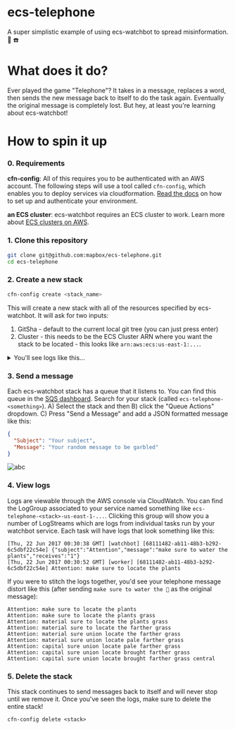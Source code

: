 # ecs-telephone

A super simplistic example of using ecs-watchbot to spread misinformation. :robot: :telephone:

# What does it do?

Ever played the game "Telephone"? It takes in a message, replaces a word, then sends the new message back to itself to do the task again. Eventually the original message is completely lost. But hey, at least you're learning about ecs-watchbot!

# How to spin it up

### 0. Requirements

**cfn-config**: All of this requires you to be authenticated with an AWS account. The following steps will use a tool called `cfn-config`, which enables you to deploy services via cloudformation. [Read the docs](https://github.com/mapbox/cfn-config) on how to set up and authenticate your environment.

**an ECS cluster**: ecs-watchbot requires an ECS cluster to work. Learn more about [ECS clusters on AWS](https://aws.amazon.com/ecs/).  

### 1. Clone this repository

```bash
git clone git@github.com:mapbox/ecs-telephone.git
cd ecs-telephone
```

### 2. Create a new stack

```bash
cfn-config create <stack_name>
```

This will create a new stack with all of the resources specified by ecs-watchbot. It will ask for two inputs:

1. GitSha - default to the current local git tree (you can just press enter)
1. Cluster - this needs to be the ECS Cluster ARN where you want the stack to be located - this looks like `arn:aws:ecs:us-east-1:...`.

<details>
<summary>You'll see logs like this...</summary>

<pre></code>~/mapbox/ecs-telephone[master]$ cfn-config create howdy
23:28:03Z us-east-1: creating stack ecs-telephone-howdy
? Saved configurations New configuration
? GitSha: 87bb477ec710c8f7226b364dd465fa1a30227726
? Cluster: arn:aws:ecs:us-east-1:....
? Ready to create the stack? Yes
23:28:15Z us-east-1: CREATE_IN_PROGRESS ecs-telephone-howdy: User Initiated
23:28:17Z us-east-1: CREATE_IN_PROGRESS WatchbotDeadLetterQueue
23:28:19Z us-east-1: CREATE_IN_PROGRESS WatchbotNotificationTopic
23:28:19Z us-east-1: CREATE_IN_PROGRESS WatchbotTaskEventQueue
...
more
...
23:30:29Z us-east-1: CREATE_COMPLETE WatchbotService
23:30:29Z us-east-1: CREATE_COMPLETE WatchbotTaskEventQueuePolicy
23:30:32Z us-east-1: CREATE_COMPLETE ecs-telephone-howdy
</code></pre>

</details>

### 3. Send a message

Each ecs-watchbot stack has a queue that it listens to. You can find this queue in the [SQS dashboard](https://console.aws.amazon.com/sqs/home?region=us-east-1). Search for your stack (called `ecs-telephone-<something>`). A) Select the stack and then B) click the "Queue Actions" dropdown. C) Press "Send a Message" and add a JSON formatted message like this:

```JSON
{
  "Subject": "Your subject",
  "Message": "Your random message to be garbled"
}
```

![abc](https://user-images.githubusercontent.com/1943001/27412508-f6b79500-56a9-11e7-8e03-6c881fe45748.png)

### 4. View logs

Logs are viewable through the AWS console via CloudWatch. You can find the LogGroup associated to your service named something like `ecs-telephone-<stack>-us-east-1-...`. Clicking this group will show you a number of LogStreams which are logs from individual tasks run by your watchbot service. Each task will have logs that look something like this:

```
[Thu, 22 Jun 2017 00:30:38 GMT] [watchbot] [68111482-ab11-48b3-b292-6c5dbf22c54e] {"subject":"Attention","message":"make sure to water the plants","receives":"1"}
[Thu, 22 Jun 2017 00:30:52 GMT] [worker] [68111482-ab11-48b3-b292-6c5dbf22c54e] Attention: make sure to locate the plants
```

If you were to stitch the logs together, you'd see your telephone message distort like this (after sending `make sure to water the 🌿` as the original message):
 
```
Attention: make sure to locate the plants
Attention: make sure to locate the plants grass
Attention: material sure to locate the plants grass
Attention: material sure to locate the farther grass
Attention: material sure union locate the farther grass
Attention: material sure union locate pale farther grass
Attention: capital sure union locate pale farther grass
Attention: capital sure union locate brought farther grass
Attention: capital sure union locate brought farther grass central
```

### 5. Delete the stack

This stack continues to send messages back to itself and will never stop until we remove it. Once you've seen the logs, make sure to delete the entire stack!

```
cfn-config delete <stack>
```
